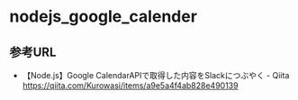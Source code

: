 # nodejs_google_calender

## 参考URL
- 【Node.js】Google CalendarAPIで取得した内容をSlackにつぶやく - Qiita https://qiita.com/Kurowasi/items/a9e5a4f4ab828e490139
